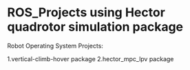 # ROS_Projects using Hector quadrotor simulation package

Robot Operating System Projects:

1.vertical-climb-hover package
2.hector_mpc_lpv package
